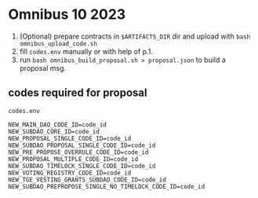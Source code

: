 # Omnibus 10 2023

1. (Optional) prepare contracts in `$ARTIFACTS_DIR` dir and upload with `bash omnibus_upload_code.sh`
2. fill `codes.env` manually or with help of p.1.
3. run `bash omnibus_build_proposal.sh > proposal.json` to build a proposal msg.

## codes required for proposal

`codes.env`

```env
NEW_MAIN_DAO_CODE_ID=code_id
NEW_SUBDAO_CORE_ID=code_id
NEW_PROPOSAL_SINGLE_CODE_ID=code_id
NEW_SUBDAO_PROPOSAL_SINGLE_CODE_ID=code_id
NEW_PRE_PROPOSE_OVERRULE_CODE_ID=code_id
NEW_PROPOSAL_MULTIPLE_CODE_ID=code_id
NEW_SUBDAO_TIMELOCK_SINGLE_CODE_ID=code_id
NEW_VOTING_REGISTRY_CODE_ID=code_id
NEW_TGE_VESTING_GRANTS_SUBDAO_CODE_ID=code_id
NEW_SUBDAO_PREPROPOSE_SINGLE_NO_TIMELOCK_CODE_ID=code_id
```
